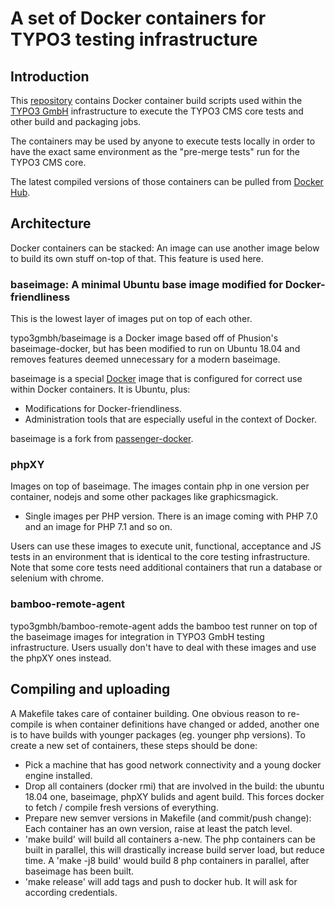 # A set of Docker containers for TYPO3 testing infrastructure


## Introduction

This [repository](https://bitbucket.typo3.com/projects/T3COM/repos/bamboo-remote-agent/browse) contains
Docker container build scripts used within the [TYPO3 GmbH](https://typo3.com) infrastructure
to execute the TYPO3 CMS core tests and other build and packaging jobs.

The containers may be used by anyone to execute tests locally in order to have the exact
same environment as the "pre-merge tests" run for the TYPO3 CMS core.

The latest compiled versions of those containers can be pulled from [Docker Hub](https://hub.docker.com/r/typo3gmbh/).


## Architecture

Docker containers can be stacked: An image can use another image below to build its
own stuff on-top of that. This feature is used here.


### baseimage: A minimal Ubuntu base image modified for Docker-friendliness

This is the lowest layer of images put on top of each other.

typo3gmbh/baseimage is a Docker image based off of Phusion's baseimage-docker, but has been
modified to run on Ubuntu 18.04 and removes features deemed unnecessary for a modern baseimage.

baseimage is a special [Docker](https://www.docker.com) image that is configured for
correct use within Docker containers. It is Ubuntu, plus:

 * Modifications for Docker-friendliness.
 * Administration tools that are especially useful in the context of Docker.

baseimage is a fork from [passenger-docker](https://github.com/phusion/passenger-docker).


### phpXY

Images on top of baseimage. The images contain php in one version per container, nodejs and
some other packages like graphicsmagick.

* Single images per PHP version. There is an image coming with PHP 7.0 and an image for PHP 7.1 and so on.

Users can use these images to execute unit, functional, acceptance and JS tests in an environment that is
identical to the core testing infrastructure. Note that some core tests need additional containers that
run a database or selenium with chrome.


### bamboo-remote-agent

typo3gmbh/bamboo-remote-agent adds the bamboo test runner on top of the baseimage images for integration in
TYPO3 GmbH testing infrastructure. Users usually don't have to deal with these images and use the phpXY ones instead.


## Compiling and uploading

A Makefile takes care of container building. One obvious reason to re-compile is when
container definitions have changed or added, another one is to have builds with younger
packages (eg. younger php versions). To create a new set of containers, these steps should be done:

* Pick a machine that has good network connectivity and a young docker engine installed.
* Drop all containers (docker rmi) that are involved in the build: the ubuntu 18.04 one, baseimage,
  phpXY bulids and agent build. This forces docker to fetch / compile fresh versions of
  everything.
* Prepare new semver versions in Makefile (and commit/push change): Each container has an own
  version, raise at least the patch level.
* 'make build' will build all containers a-new. The php containers can be built in parallel,
  this will drastically increase build server load, but reduce time. A 'make -j8 build' would build
  8 php containers in parallel, after baseimage has been built.
* 'make release' will add tags and push to docker hub. It will ask for according credentials.
 